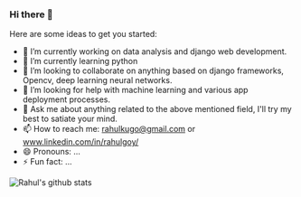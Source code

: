 ### Hi there 👋

Here are some ideas to get you started:
- 🔭 I’m currently working on data analysis and django web development.
- 🌱 I’m currently learning python
- 👯 I’m looking to collaborate on anything based on django frameworks, Opencv, deep learning neural networks.
- 🤔 I’m looking for help with machine learning and various app deployment processes.
- 💬 Ask me about anything related to the above mentioned field, I'll try my best to satiate your mind.
- 📫 How to reach me: rahulkugo@gmail.com or www.linkedin.com/in/rahulgoy/
- 😄 Pronouns: ...
- ⚡ Fun fact: ...


![Rahul's github stats](https://github-readme-stats.anuraghazra1.vercel.app/api?username=Rahulgoy&show_icons=true&title_color=fff&icon_color=79ff97&text_color=9f9f9f&bg_color=151515)

